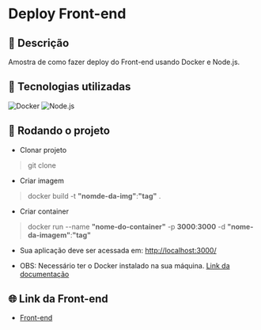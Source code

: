 # Deploy Front-end

## 📝 Descrição

Amostra de como fazer deploy do Front-end usando Docker e Node.js.

## 🔧 Tecnologias utilizadas

![Docker](https://skillicons.dev/icons?i=docker)
![Node.js ](https://skillicons.dev/icons?i=nodejs)

## 🚀 Rodando o projeto

* Clonar projeto
> git clone

* Criar imagem
>docker build -t **"nomde-da-img"**:**"tag"** .

* Criar container
>docker run --name **"nome-do-container"** -p **3000**:**3000** -d **"nome-da-imagem"**:**"tag"**

* Sua aplicação deve ser acessada em: [http://localhost:3000/](http://localhost:3000/)

* OBS: Necessário ter o Docker instalado na sua máquina. [Link da documentação](https://docs.docker.com/get-started/docker_cheatsheet.pdf)

## 🌐 Link da Front-end

* [Front-end](https://sample-frontend-docker.azurewebsites.net/)
